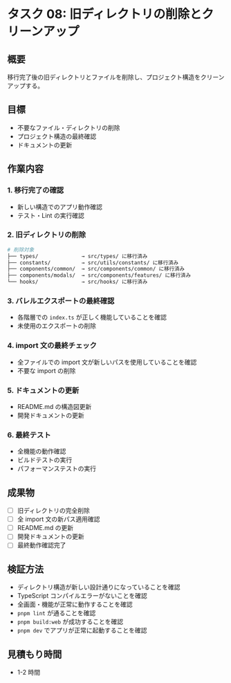 # タスク 08: 旧ディレクトリの削除とクリーンアップ

## 概要

移行完了後の旧ディレクトリとファイルを削除し、プロジェクト構造をクリーンアップする。

## 目標

- 不要なファイル・ディレクトリの削除
- プロジェクト構造の最終確認
- ドキュメントの更新

## 作業内容

### 1. 移行完了の確認

- 新しい構造でのアプリ動作確認
- テスト・Lint の実行確認

### 2. 旧ディレクトリの削除

```bash
# 削除対象
├── types/              → src/types/ に移行済み
├── constants/          → src/utils/constants/ に移行済み
├── components/common/  → src/components/common/ に移行済み
├── components/modals/  → src/components/features/ に移行済み
└── hooks/              → src/hooks/ に移行済み
```

### 3. バレルエクスポートの最終確認

- 各階層での `index.ts` が正しく機能していることを確認
- 未使用のエクスポートの削除

### 4. import 文の最終チェック

- 全ファイルでの import 文が新しいパスを使用していることを確認
- 不要な import の削除

### 5. ドキュメントの更新

- README.md の構造図更新
- 開発ドキュメントの更新

### 6. 最終テスト

- 全機能の動作確認
- ビルドテストの実行
- パフォーマンステストの実行

## 成果物

- [ ] 旧ディレクトリの完全削除
- [ ] 全 import 文の新パス適用確認
- [ ] README.md の更新
- [ ] 開発ドキュメントの更新
- [ ] 最終動作確認完了

## 検証方法

- ディレクトリ構造が新しい設計通りになっていることを確認
- TypeScript コンパイルエラーがないことを確認
- 全画面・機能が正常に動作することを確認
- `pnpm lint` が通ることを確認
- `pnpm build:web` が成功することを確認
- `pnpm dev` でアプリが正常に起動することを確認

## 見積もり時間

- 1-2 時間
